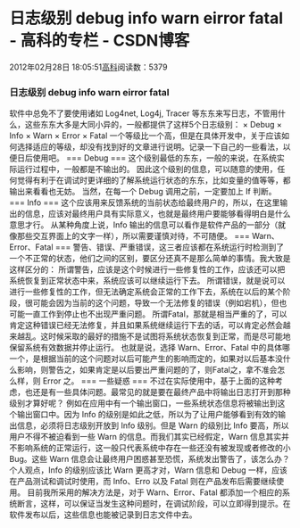 
# 日志级别 debug info warn eirror fatal - 高科的专栏 - CSDN博客

2012年02月28日 18:05:51[高科](https://me.csdn.net/pbymw8iwm)阅读数：5379


### 日志级别 debug info warn eirror fatal

软件中总免不了要使用诸如 Log4net, Log4j, Tracer 等东东来写日志，不管用什么，这些东东大多是大同小异的，一般都提供了这样5个日志级别：
× Debug
× Info
× Warn
× Error
× Fatal
一个等级比一个高，但是在具体开发中，关于应该如何选择适应的等级，却没有找到好的文章进行说明。记录一下自己的一些看法，以便日后使用吧。
=== Debug ===
这个级别最低的东东，一般的来说，在系统实际运行过程中，一般都是不输出的。
因此这个级别的信息，可以随意的使用，任何觉得有利于在调试时更详细的了解系统运行状态的东东，比如变量的值等等，都输出来看看也无妨。
当然，在每一个 Debug 调用之前，一定要加上 If 判断。
=== Info ===
这个应该用来反馈系统的当前状态给最终用户的，所以，在这里输出的信息，应该对最终用户具有实际意义，也就是最终用户要能够看得明白是什么意思才行。
从某种角度上说，Info 输出的信息可以看作是软件产品的一部分（就像那些交互界面上的文字一样），所以需要谨慎对待，不可随便。
=== Warn、Error、Fatal ===
警告、错误、严重错误，这三者应该都在系统运行时检测到了一个不正常的状态，他们之间的区别，要区分还真不是那么简单的事情。我大致是这样区分的：
所谓警告，应该是这个时候进行一些修复性的工作，应该还可以把系统恢复到正常状态中来，系统应该可以继续运行下去。
所谓错误，就是说可以进行一些修复性的工作，但无法确定系统会正常的工作下去，系统在以后的某个阶段，很可能会因为当前的这个问题，导致一个无法修复的错误（例如宕机），但也可能一直工作到停止也不出现严重问题。
所谓Fatal，那就是相当严重的了，可以肯定这种错误已经无法修复，并且如果系统继续运行下去的话，可以肯定必然会越来越乱。这时候采取的最好的措施不是试图将系统状态恢复到正常，而是尽可能地保留系统有效数据并停止运行。
也就是说，选择 Warn、Error、Fatal 中的具体哪一个，是根据当前的这个问题对以后可能产生的影响而定的，如果对以后基本没什么影响，则警告之，如果肯定是以后要出严重问题的了，则Fatal之，拿不准会怎么样，则 Error 之。
=== 一些疑惑 ===
不过在实际使用中，基于上面的这种考虑，也还是有一些具体问题。最常见的就是要在最终产品中将输出日志打开到那种级别才算好呢？
例如在应用中有一个输出窗口，一些系统状态信息将被输出到这个输出窗口中。因为 Info 的级别是如此之低，所以为了让用户能够看到有效的输出信息，必须将日志级别开放到 Info 级别。但是 Warn 的级别比 Info 要高，所以用户不得不被迫看到一些 Warn 的信息。而我们其实已经假定，Warn 信息其实并不影响系统的正常运行，这一般只代表系统中存在一些还没有被发现或者修改的小 Bug。这些 Warn 信息会让最终用户困惑甚至恐慌，系统发出警告了，该怎么办？
个人观点，Info 的级别应该比 Warn 更高才对，Warn 信息和 Debug 一样，应该在产品测试和调试时使用，而 Info、Erro 以及 Fatal 则在产品发布后需要继续使用。
目前我所采用的解决方法是，对于 Warn、Error、Fatal 都添加一个相应的系统断言，这样，可以保证当发生这种问题时，在调试阶段，可以立即得到提示。在软件发布以后，这些信息也能被记录到日志文件中去。



